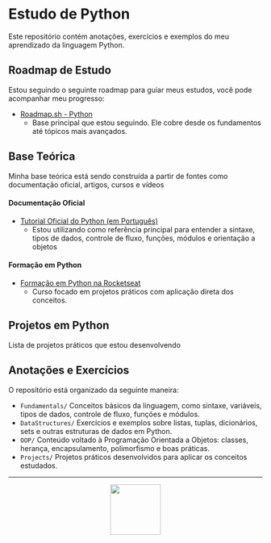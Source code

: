 # Estudo de Python

Este repositório contém anotações, exercícios e exemplos do meu aprendizado da linguagem Python.



## Roadmap de Estudo

Estou seguindo o seguinte roadmap para guiar meus estudos, você pode acompanhar meu progresso:
- [Roadmap.sh - Python](https://roadmap.sh/python?s=6802bd806057cdb1a28001dd)
  - Base principal que estou seguindo. Ele cobre desde os fundamentos até tópicos mais avançados.

## Base Teórica

Minha base teórica está sendo construída a partir de fontes como documentação oficial, artigos, cursos e vídeos

#### Documentação Oficial
- [Tutorial Oficial do Python (em Português)](https://docs.python.org/pt-br/3/tutorial/)  
  - Estou utilizando como referência principal para entender a sintaxe, tipos de dados, controle de fluxo, funções, módulos e orientação a objetos

#### Formação em Python
- [Formação em Python na Rocketseat](https://www.rocketseat.com.br/formacao/python)
  - Curso focado em projetos práticos com aplicação direta dos conceitos.

## Projetos em Python

Lista de projetos práticos que estou desenvolvendo


## Anotações e Exercícios

O repositório está organizado da seguinte maneira:
- `Fundamentals/` Conceitos básicos da linguagem, como sintaxe, variáveis, tipos de dados, controle de fluxo, funções e módulos.
- `DataStructures/` Exercícios e exemplos sobre listas, tuplas, dicionários, sets e outras estruturas de dados em Python.
- `OOP/` Conteúdo voltado à Programação Orientada a Objetos: classes, herança, encapsulamento, polimorfismo e boas práticas.
- `Projects/` Projetos práticos desenvolvidos para aplicar os conceitos estudados.

---

<p align="center">
  <img src="https://cdn.jsdelivr.net/gh/devicons/devicon@latest/icons/python/python-original.svg" width="100"/>
</p>

